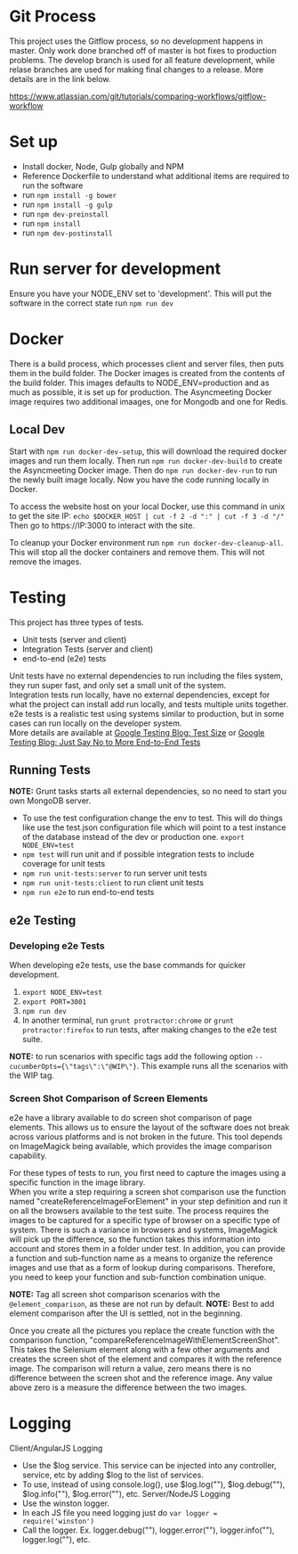 # Git Process

This project uses the Gitflow process, so no development happens in master.  Only work done branched off of master is
hot fixes to production problems.  The develop branch is used for all feature development, while relase branches are used
for making final changes to a release.  More details are in the link below.

https://www.atlassian.com/git/tutorials/comparing-workflows/gitflow-workflow
  

# Set up

- Install docker, Node, Gulp globally and NPM
- Reference Dockerfile to understand what additional items are required to run the software
- run `npm install -g bower`
- run `npm install -g gulp`
- run `npm dev-preinstall`
- run `npm install`
- run `npm dev-postinstall`

# Run server for development

Ensure you have your NODE_ENV set to 'development'.  This will put the software in the correct state
run `npm run dev`

# Docker 



There is a build process, which processes client and server files, then puts them in the build folder. The Docker images
is created from the contents of the build folder.  This images defaults to NODE_ENV=production and as much as possible, 
it is set up for production.  The Asyncmeeting Docker image requires two additional imaages, one for Mongodb and one for 
Redis.

## Local Dev

Start with `npm run docker-dev-setup`, this will download the required docker images and run them locally.  Then run 
 `npm run docker-dev-build` to create the Asyncmeeting Docker image.  Then do `npm run docker-dev-run` to run the newly 
  built image locally.  Now you have the code running locally in Docker. 

To access the website host on your local Docker, use this command in unix to get the site IP:
`echo $DOCKER_HOST | cut -f 2 -d ":" | cut -f 3 -d "/"`
Then go to https://IP:3000 to interact with the site.  

To cleanup your Docker environment run `npm run docker-dev-cleanup-all`.  This will stop all the docker containers and 
remove them. This will not remove the images. 

# Testing

This project has three types of tests.
- Unit tests (server and client)
- Integration Tests (server and client)
- end-to-end (e2e) tests

Unit tests have no external dependencies to run including the files system, they run super fast, and only set a small unit of the system.  
Integration tests run locally, have no external dependencies, except for what the project can install add run locally, and tests multiple units together.
e2e tests is a realistic test using systems similar to production, but in some cases can run locally on the developer system.  
More details are available at [Google Testing Blog: Test Size](http://googletesting.blogspot.com/2010/12/test-sizes.html) or 
[Google Testing Blog: Just Say No to More End-to-End Tests](http://googletesting.blogspot.com/2015/04/just-say-no-to-more-end-to-end-tests.html)


## Running Tests
**NOTE:** Grunt tasks starts all external dependencies, so no need to start you own MongoDB server.

- To use the test configuration change the env to test.  This will do things like use the test.json configuration file
  which will point to a test instance of the database instead of the dev or production one.  `export NODE_ENV=test`
- `npm test` will run unit and if possible integration tests to include coverage for unit tests
- `npm run unit-tests:server` to run server unit tests 
- `npm run unit-tests:client` to run client unit tests
- `npm run e2e` to run end-to-end tests

## e2e Testing

### Developing e2e Tests

When developing e2e tests, use the base commands for quicker development.  

1. `export NODE_ENV=test`
2. `export PORT=3001`
3. `npm run dev`
6. In another terminal, run `grunt protractor:chrome` or `grunt protractor:firefox` to run tests, after making changes to the e2e test suite.  

**NOTE:** to run scenarios with specific tags add the following option `--cucumberOpts={\"tags\":\"@WIP\"}`.  This example
runs all the scenarios with the WIP tag.  

### Screen Shot Comparison of Screen Elements

e2e have a library available to do screen shot comparison of page elements.  This allows us to ensure the layout of the 
software does not break across various platforms and is not broken in the future.  This tool depends on ImageMagick being 
available, which provides the image comparison capability.  

For these types of tests to run, you first need to capture the images using a specific function in the image library.  
When you write a step requiring a screen shot comparison use the function named "createReferenceImageForElement" in your
step definition and run it on all the browsers available to the test suite.  The process requires the images to be 
captured for a specific type of browser on a specific type of system.  There is such a variance in browsers and systems, 
ImageMagick will pick up the difference, so the function takes this information into account and stores them in a folder
under test.  In addition, you can provide a function and sub-function name as a means to organize the reference images 
 and use that as a form of lookup during comparisons.  Therefore, you need to keep your function and sub-function combination
 unique. 
 
**NOTE:** Tag all screen shot comparison scenarios with the `@element_comparison`, as these are not run by default.
**NOTE:** Best to add element comparison after the UI is settled, not in the beginning.

Once you create all the pictures you replace the create function with the comparison function, "compareReferenceImageWithElementScreenShot".
This takes the Selenium element along with a few other arguments and creates the screen shot of the element and compares 
it with the reference image.  The comparison will return a value, zero means there is no difference between the screen shot
and the reference image.  Any value above zero is a measure the difference between the two images.


# Logging
Client/AngularJS Logging
- Use the $log service.  This service can be injected into any controller, service, etc by adding $log to the 
  list of services.
- To use, instead of using console.log(), use $log.log(""), $log.debug(""), $log.info(""), $log.error(""), etc.
Server/NodeJS Logging
- Use the winston logger.
- In each JS file you need logging just do `var logger = require('winston')`
- Call the logger.  Ex. logger.debug(""), logger.error(""), logger.info(""), logger.log(""), etc.

